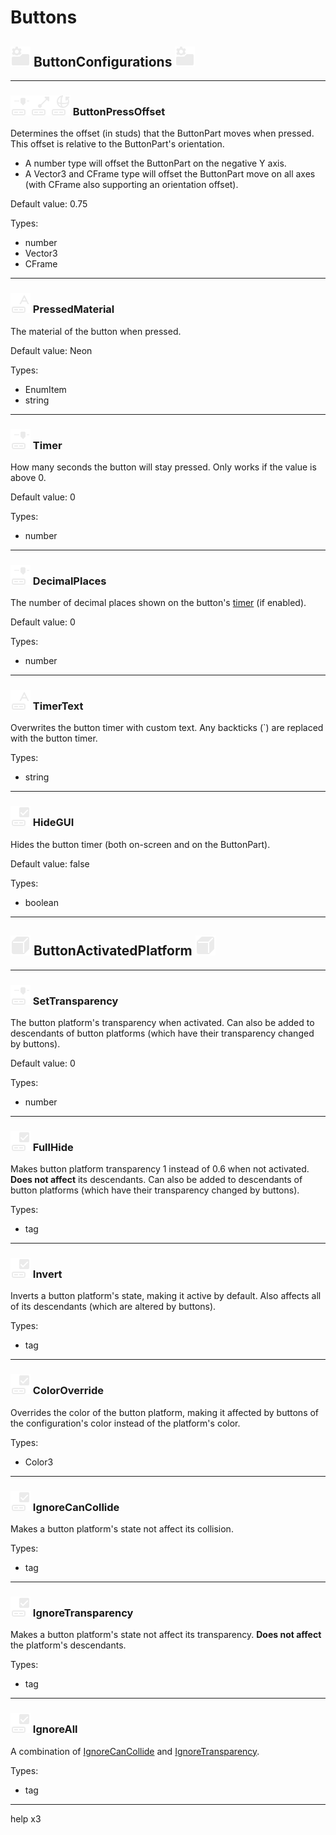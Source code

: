 # Buttons

## ![](/rbx_vanilla_icons/Configuration.png) ButtonConfigurations ![](/rbx_vanilla_icons/Configuration.png)

---

### ![](/rbx_vanilla_icons/NumberValue.png)![](/rbx_vanilla_icons/Vector3Value.png)![](/rbx_vanilla_icons/CFrameValue.png) ButtonPressOffset

Determines the offset (in studs) that the ButtonPart moves when pressed. This offset is relative to the ButtonPart's orientation.

- A number type will offset the ButtonPart on the negative Y axis.
- A Vector3 and CFrame type will offset the ButtonPart move on all axes (with CFrame also supporting an orientation offset).

Default value: 0.75

Types:

- number
- Vector3
- CFrame

---

### ![](/rbx_vanilla_icons/StringValue.png) PressedMaterial

The material of the button when pressed.

Default value: Neon

Types:

- EnumItem
- string

---

### ![](/rbx_vanilla_icons/NumberValue.png) Timer

How many seconds the button will stay pressed.
Only works if the value is above 0.

Default value: 0

Types:

- number

---

### ![](/rbx_vanilla_icons/NumberValue.png) DecimalPlaces

The number of decimal places shown on the button's [timer](#-timer) (if enabled).

Default value: 0

Types:

- number

---

### ![](/rbx_vanilla_icons/StringValue.png) TimerText

Overwrites the button timer with custom text. Any backticks (`) are replaced with the button timer.

Types:

- string

---

### ![](/rbx_vanilla_icons/BoolValue.png) HideGUI

Hides the button timer (both on-screen and on the ButtonPart).

Default value: false

Types:

- boolean

---

## ![](/rbx_vanilla_icons/BasePart.png) ButtonActivatedPlatform ![](/rbx_vanilla_icons/BasePart.png)

---

### ![](/rbx_vanilla_icons/NumberValue.png) SetTransparency

The button platform's transparency when activated.
Can also be added to descendants of button platforms (which have their transparency changed by buttons).

Default value: 0

Types:

- number

---

### ![](/rbx_vanilla_icons/BoolValue.png) FullHide

Makes button platform transparency 1 instead of 0.6 when not activated. **Does not affect** its descendants.
Can also be added to descendants of button platforms (which have their transparency changed by buttons).

Types:

- tag

---

### ![](/rbx_vanilla_icons/BoolValue.png) Invert

Inverts a button platform's state, making it active by default. Also affects all of its descendants (which are altered by buttons).

Types:

- tag

---

### ![](/rbx_vanilla_icons/BoolValue.png) ColorOverride

Overrides the color of the button platform, making it affected by buttons of the configuration's color instead of the platform's color.

Types:

- Color3

---

### ![](/rbx_vanilla_icons/BoolValue.png) IgnoreCanCollide

Makes a button platform's state not affect its collision.

Types:

- tag

---

### ![](/rbx_vanilla_icons/BoolValue.png) IgnoreTransparency

Makes a button platform's state not affect its transparency. **Does not affect** the platform's descendants.

Types:

- tag

---

### ![](/rbx_vanilla_icons/BoolValue.png) IgnoreAll

A combination of [IgnoreCanCollide](#-ignorecancollide) and [IgnoreTransparency](#-ignoretransparency).

Types:

- tag

---

help x3
